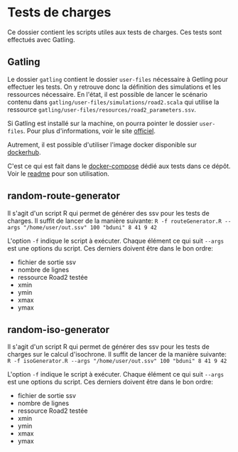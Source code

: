 # Tests de charges 

Ce dossier contient les scripts utiles aux tests de charges. Ces tests sont effectués avec Gatling. 

## Gatling 

Le dossier `gatling` contient le dossier `user-files` nécessaire à Getling pour effectuer les tests. On y retrouve donc la définition des simulations et les ressources nécessaire. En l'état, il est possible de lancer le scénario contenu dans `gatling/user-files/simulations/road2.scala` qui utilise la ressource `gatling/user-files/resources/road2_parameters.ssv`. 

Si Gatling est installé sur la machine, on pourra pointer le dossier `user-files`. Pour plus d'informations, voir le site [officiel](https://gatling.io/). 

Autrement, il est possible d'utiliser l'image docker disponible sur [dockerhub](https://hub.docker.com/r/denvazh/gatling). 

C'est ce qui est fait dans le [docker-compose](../../docker/test/) dédié aux tests dans ce dépôt. Voir le [readme](../../docker/test/readme.md) pour son utilisation. 

## random-route-generator 

Il s'agit d'un script R qui permet de générer des ssv pour les tests de charges. Il suffit de lancer de la manière suivante:
`R -f routeGenerator.R --args "/home/user/out.ssv" 100 "bduni" 8 41 9 42`

L'option `-f` indique le script à exécuter. Chaque élément ce qui suit `--args` est une options du script. Ces derniers doivent être dans le bon ordre:
- fichier de sortie ssv
- nombre de lignes 
- ressource Road2 testée 
- xmin
- ymin 
- xmax 
- ymax

## random-iso-generator 

Il s'agit d'un script R qui permet de générer des ssv pour les tests de charges sur le calcul d'isochrone. Il suffit de lancer de la manière suivante:
`R -f isoGenerator.R --args "/home/user/out.ssv" 100 "bduni" 8 41 9 42`

L'option `-f` indique le script à exécuter. Chaque élément ce qui suit `--args` est une options du script. Ces derniers doivent être dans le bon ordre:
- fichier de sortie ssv
- nombre de lignes 
- ressource Road2 testée 
- xmin
- ymin 
- xmax 
- ymax